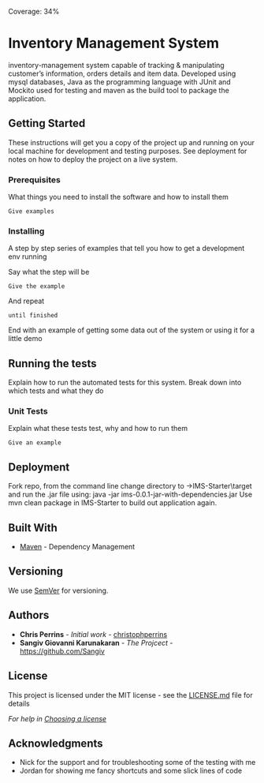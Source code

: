 Coverage: 34%
# Inventory Management System

inventory-management system capable of tracking & manipulating customer’s information, orders details and item data. Developed using mysql databases, Java as the programming language with JUnit and Mockito used for testing and maven as the build tool to package the application.

## Getting Started

These instructions will get you a copy of the project up and running on your local machine for development and testing purposes. See deployment for notes on how to deploy the project on a live system.

### Prerequisites

What things you need to install the software and how to install them

```
Give examples
```

### Installing

A step by step series of examples that tell you how to get a development env running

Say what the step will be

```
Give the example
```

And repeat

```
until finished
```

End with an example of getting some data out of the system or using it for a little demo

## Running the tests

Explain how to run the automated tests for this system. Break down into which tests and what they do

### Unit Tests 

Explain what these tests test, why and how to run them

```
Give an example
```

## Deployment

Fork repo, from the command line change directory to ->IMS-Starter\target and run the .jar file using: java -jar ims-0.0.1-jar-with-dependencies.jar
Use mvn clean package in IMS-Starter to build out application again.

## Built With

* [Maven](https://maven.apache.org/) - Dependency Management

## Versioning

We use [SemVer](http://semver.org/) for versioning.

## Authors

* **Chris Perrins** - *Initial work* - [christophperrins](https://github.com/christophperrins)
* **Sangiv Giovanni Karunakaran** - *The Projcect* - https://github.com/Sangiv

## License

This project is licensed under the MIT license - see the [LICENSE.md](LICENSE.md) file for details 

*For help in [Choosing a license](https://choosealicense.com/)*

## Acknowledgments

* Nick for the support and for troubleshooting some of the testing with me
* Jordan for showing me fancy shortcuts and some slick lines of code

